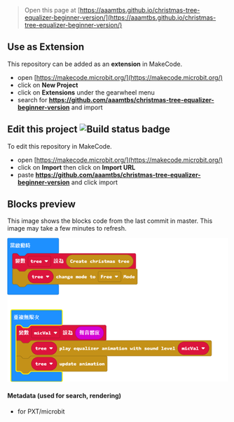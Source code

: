
> Open this page at [https://aaamtbs.github.io/christmas-tree-equalizer-beginner-version/](https://aaamtbs.github.io/christmas-tree-equalizer-beginner-version/)

## Use as Extension

This repository can be added as an **extension** in MakeCode.

* open [https://makecode.microbit.org/](https://makecode.microbit.org/)
* click on **New Project**
* click on **Extensions** under the gearwheel menu
* search for **https://github.com/aaamtbs/christmas-tree-equalizer-beginner-version** and import

## Edit this project ![Build status badge](https://github.com/aaamtbs/christmas-tree-equalizer-beginner-version/workflows/MakeCode/badge.svg)

To edit this repository in MakeCode.

* open [https://makecode.microbit.org/](https://makecode.microbit.org/)
* click on **Import** then click on **Import URL**
* paste **https://github.com/aaamtbs/christmas-tree-equalizer-beginner-version** and click import

## Blocks preview

This image shows the blocks code from the last commit in master.
This image may take a few minutes to refresh.

![A rendered view of the blocks](https://github.com/aaamtbs/christmas-tree-equalizer-beginner-version/raw/master/.github/makecode/blocks.png)

#### Metadata (used for search, rendering)

* for PXT/microbit
<script src="https://makecode.com/gh-pages-embed.js"></script><script>makeCodeRender("{{ site.makecode.home_url }}", "{{ site.github.owner_name }}/{{ site.github.repository_name }}");</script>
